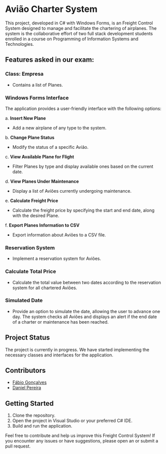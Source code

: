 # Avião Charter System

This project, developed in C# with Windows Forms, is an Freight Control System designed to manage and facilitate the chartering of airplanes. The system is the collaborative effort of two full stack development students enrolled in a course on Programming of Information Systems and Technologies.

## Features asked in our exam:

### Class: Empresa
- Contains a list of Planes.

### Windows Forms Interface
The application provides a user-friendly interface with the following options:

a. **Insert New Plane**
   - Add a new airplane of any type to the system.

b. **Change Plane Status**
   - Modify the status of a specific Avião.

c. **View Available Plane for Flight**
   - Filter Planes by type and display available ones based on the current date.

d. **View Planes Under Maintenance**
   - Display a list of Aviões currently undergoing maintenance.

e. **Calculate Freight Price**
   - Calculate the freight price by specifying the start and end date, along with the desired Plane.

f. **Export Planes Information to CSV**
   - Export information about Aviões to a CSV file.

### Reservation System
- Implement a reservation system for Aviões.

### Calculate Total Price
- Calculate the total value between two dates according to the reservation system for all chartered Aviões.

### Simulated Date
- Provide an option to simulate the date, allowing the user to advance one day. The system checks all Aviões and displays an alert if the end date of a charter or maintenance has been reached.

## Project Status
The project is currently in progress. We have started implementing the necessary classes and interfaces for the application.

## Contributors
- [Fábio Gonçalves](https://github.com/fabi0wz)
- [Daniel Pereira](https://github.com/Daniel22Pereira)

## Getting Started
1. Clone the repository.
2. Open the project in Visual Studio or your preferred C# IDE.
3. Build and run the application.

Feel free to contribute and help us improve this Freight Control System! If you encounter any issues or have suggestions, please open an or submit a pull request.
